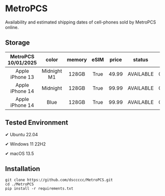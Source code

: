 # MetroPCS
Availability and estimated shipping dates of cell-phones sold by MetroPCS online.
## Storage
|MetroPCS 10/01/2025|color|memory|eSIM|price|status|shipping from|shipping to|
|:--:|:--:|:--:|:--:|:--:|:--:|:--:|:--:|
|Apple iPhone 13|Midnight M1|128GB|True|49.99|AVAILABLE|09/30/2025|10/06/2025|
|Apple iPhone 14|Midnight|128GB|True|99.99|AVAILABLE|09/30/2025|10/06/2025|
|Apple iPhone 14|Blue|128GB|True|99.99|AVAILABLE|09/30/2025|10/06/2025|

## Tested Environment
✔ Ubuntu 22.04

✔ Windows 11 22H2

✔ macOS 13.5
## Installation
```
git clone https://github.com/dsccccc/MetroPCS.git
cd ./MetroPCS
pip install -r requirements.txt
```
